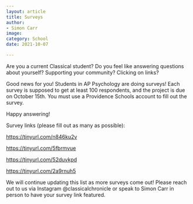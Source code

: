 ```yaml
---
layout: article
title: Surveys
author:
- Simon Carr
image: 
category: School
date: 2021-10-07

---
```


Are you a current Classical student? Do you feel like answering questions about yourself? Supporting your community? Clicking on links?

Good news for you! Students in AP Psychology are doing surveys! Each survey is supposed to get at least 100 respondents, and the project is due on October 15th. You must use a Providence Schools account to fill out the survey.

Happy answering!

Survey links (please fill out as many as possible):

https://tinyurl.com/n846ku2v

https://tinyurl.com/5fbrmvue

https://tinyurl.com/52duvkpd

https://tinyurl.com/2a9rnuh5

We will continue updating this list as more surveys come out! Please reach out to us via Instagram @classicalchronicle or speak to Simon Carr in person to have your survey link featured.
